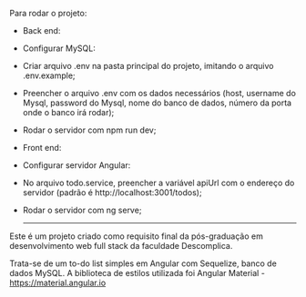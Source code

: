 Para rodar o projeto: 

- Back end:
- Configurar MySQL:
-   Criar arquivo .env na pasta principal do projeto, imitando o arquivo .env.example;
-   Preencher o arquivo .env com os dados necessários (host, username do Mysql, password do Mysql, nome do banco de dados, número da porta onde o banco irá rodar);
-   Rodar o servidor com npm run dev;


- Front end:
- Configurar servidor Angular:
-   No arquivo todo.service, preencher a variável apiUrl com o endereço do servidor (padrão é http://localhost:3001/todos);
-   Rodar o servidor com ng serve;

 
    -----------------------------


Este é um projeto criado como requisito final da pós-graduação em desenvolvimento web full stack da faculdade Descomplica. 

Trata-se de um to-do list simples em Angular com Sequelize, banco de dados MySQL. 
A biblioteca de estilos utilizada foi Angular Material - https://material.angular.io


